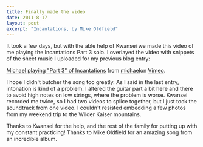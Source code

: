 ```yaml
---
title: Finally made the video
date: 2011-8-17
layout: post
excerpt: "Incantations, by Mike Oldfield"
---
```


It took a few days, but with the able help of Kwansei we made this video
of me playing the Incantations Part 3 solo. I overlayed the video with
snippets of the sheet music I uploaded for my previous blog entry:
  
  
  
[Michael playing "Part 3" of Incantations](http://vimeo.com/27834710) from
[michael](http://vimeo.com/user3230022)on [Vimeo](http://vimeo.com/).
  
  
  
I hope I didn't butcher the song too greatly. As I said in the last entry,
intonation is kind of a problem. I altered the guitar part a bit here and
there to avoid high notes on low strings, where the problem is worse. Kwansei
recorded me twice, so I had two videos to splice together, but I just took
the soundtrack from one video. I couldn't resisted embedding a few photos
from my weekend trip to the Wilder Kaiser mountains.
  
  
Thanks to Kwansei for the help, and the rest of the family for putting
up with my constant practicing! Thanks to Mike Oldfield for an amazing
song from an incredible album.
